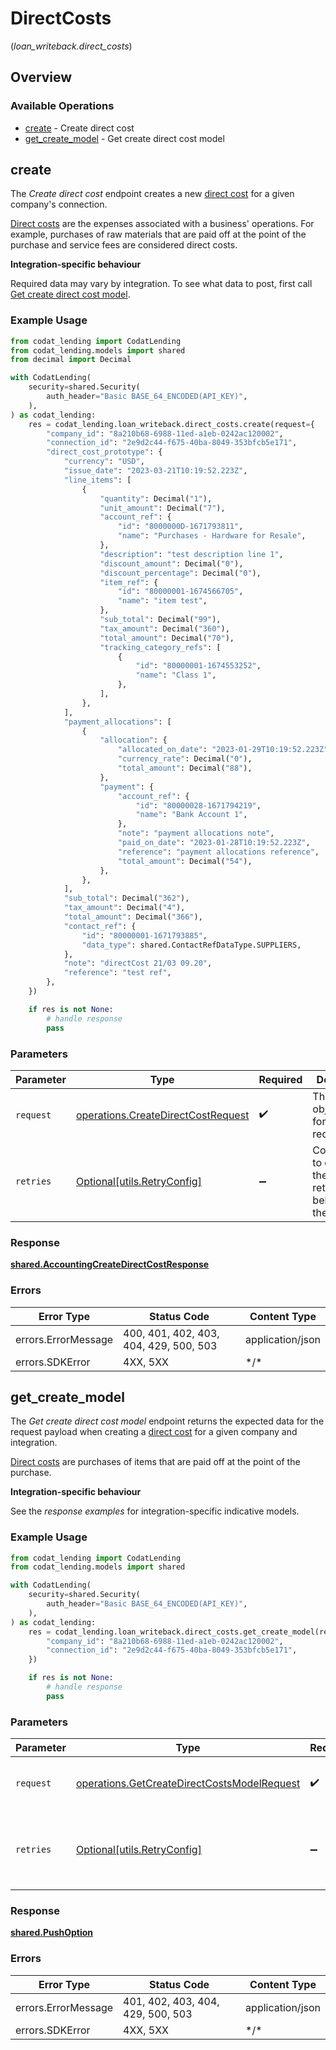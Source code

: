 # DirectCosts
(*loan_writeback.direct_costs*)

## Overview

### Available Operations

* [create](#create) - Create direct cost
* [get_create_model](#get_create_model) - Get create direct cost model

## create

The *Create direct cost* endpoint creates a new [direct cost](https://docs.codat.io/lending-api#/schemas/DirectCost) for a given company's connection.

[Direct costs](https://docs.codat.io/lending-api#/schemas/DirectCost) are the expenses associated with a business' operations. For example, purchases of raw materials that are paid off at the point of the purchase and service fees are considered direct costs.

**Integration-specific behaviour**

Required data may vary by integration. To see what data to post, first call [Get create direct cost model](https://docs.codat.io/lending-api#/operations/get-create-directCosts-model).

### Example Usage

```python
from codat_lending import CodatLending
from codat_lending.models import shared
from decimal import Decimal

with CodatLending(
    security=shared.Security(
        auth_header="Basic BASE_64_ENCODED(API_KEY)",
    ),
) as codat_lending:
    res = codat_lending.loan_writeback.direct_costs.create(request={
        "company_id": "8a210b68-6988-11ed-a1eb-0242ac120002",
        "connection_id": "2e9d2c44-f675-40ba-8049-353bfcb5e171",
        "direct_cost_prototype": {
            "currency": "USD",
            "issue_date": "2023-03-21T10:19:52.223Z",
            "line_items": [
                {
                    "quantity": Decimal("1"),
                    "unit_amount": Decimal("7"),
                    "account_ref": {
                        "id": "8000000D-1671793811",
                        "name": "Purchases - Hardware for Resale",
                    },
                    "description": "test description line 1",
                    "discount_amount": Decimal("0"),
                    "discount_percentage": Decimal("0"),
                    "item_ref": {
                        "id": "80000001-1674566705",
                        "name": "item test",
                    },
                    "sub_total": Decimal("99"),
                    "tax_amount": Decimal("360"),
                    "total_amount": Decimal("70"),
                    "tracking_category_refs": [
                        {
                            "id": "80000001-1674553252",
                            "name": "Class 1",
                        },
                    ],
                },
            ],
            "payment_allocations": [
                {
                    "allocation": {
                        "allocated_on_date": "2023-01-29T10:19:52.223Z",
                        "currency_rate": Decimal("0"),
                        "total_amount": Decimal("88"),
                    },
                    "payment": {
                        "account_ref": {
                            "id": "80000028-1671794219",
                            "name": "Bank Account 1",
                        },
                        "note": "payment allocations note",
                        "paid_on_date": "2023-01-28T10:19:52.223Z",
                        "reference": "payment allocations reference",
                        "total_amount": Decimal("54"),
                    },
                },
            ],
            "sub_total": Decimal("362"),
            "tax_amount": Decimal("4"),
            "total_amount": Decimal("366"),
            "contact_ref": {
                "id": "80000001-1671793885",
                "data_type": shared.ContactRefDataType.SUPPLIERS,
            },
            "note": "directCost 21/03 09.20",
            "reference": "test ref",
        },
    })

    if res is not None:
        # handle response
        pass

```

### Parameters

| Parameter                                                                                | Type                                                                                     | Required                                                                                 | Description                                                                              |
| ---------------------------------------------------------------------------------------- | ---------------------------------------------------------------------------------------- | ---------------------------------------------------------------------------------------- | ---------------------------------------------------------------------------------------- |
| `request`                                                                                | [operations.CreateDirectCostRequest](../../models/operations/createdirectcostrequest.md) | :heavy_check_mark:                                                                       | The request object to use for the request.                                               |
| `retries`                                                                                | [Optional[utils.RetryConfig]](../../models/utils/retryconfig.md)                         | :heavy_minus_sign:                                                                       | Configuration to override the default retry behavior of the client.                      |

### Response

**[shared.AccountingCreateDirectCostResponse](../../models/shared/accountingcreatedirectcostresponse.md)**

### Errors

| Error Type                             | Status Code                            | Content Type                           |
| -------------------------------------- | -------------------------------------- | -------------------------------------- |
| errors.ErrorMessage                    | 400, 401, 402, 403, 404, 429, 500, 503 | application/json                       |
| errors.SDKError                        | 4XX, 5XX                               | \*/\*                                  |

## get_create_model

The *Get create direct cost model* endpoint returns the expected data for the request payload when creating a [direct cost](https://docs.codat.io/lending-api#/schemas/DirectCost) for a given company and integration.

[Direct costs](https://docs.codat.io/lending-api#/schemas/DirectCost) are purchases of items that are paid off at the point of the purchase.

**Integration-specific behaviour**

See the *response examples* for integration-specific indicative models.


### Example Usage

```python
from codat_lending import CodatLending
from codat_lending.models import shared

with CodatLending(
    security=shared.Security(
        auth_header="Basic BASE_64_ENCODED(API_KEY)",
    ),
) as codat_lending:
    res = codat_lending.loan_writeback.direct_costs.get_create_model(request={
        "company_id": "8a210b68-6988-11ed-a1eb-0242ac120002",
        "connection_id": "2e9d2c44-f675-40ba-8049-353bfcb5e171",
    })

    if res is not None:
        # handle response
        pass

```

### Parameters

| Parameter                                                                                                  | Type                                                                                                       | Required                                                                                                   | Description                                                                                                |
| ---------------------------------------------------------------------------------------------------------- | ---------------------------------------------------------------------------------------------------------- | ---------------------------------------------------------------------------------------------------------- | ---------------------------------------------------------------------------------------------------------- |
| `request`                                                                                                  | [operations.GetCreateDirectCostsModelRequest](../../models/operations/getcreatedirectcostsmodelrequest.md) | :heavy_check_mark:                                                                                         | The request object to use for the request.                                                                 |
| `retries`                                                                                                  | [Optional[utils.RetryConfig]](../../models/utils/retryconfig.md)                                           | :heavy_minus_sign:                                                                                         | Configuration to override the default retry behavior of the client.                                        |

### Response

**[shared.PushOption](../../models/shared/pushoption.md)**

### Errors

| Error Type                        | Status Code                       | Content Type                      |
| --------------------------------- | --------------------------------- | --------------------------------- |
| errors.ErrorMessage               | 401, 402, 403, 404, 429, 500, 503 | application/json                  |
| errors.SDKError                   | 4XX, 5XX                          | \*/\*                             |